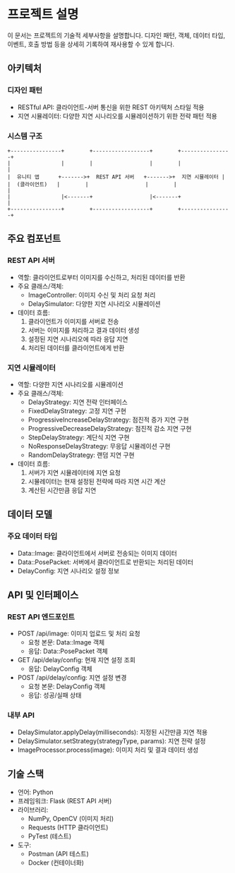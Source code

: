 # 프로젝트 설명

이 문서는 프로젝트의 기술적 세부사항을 설명합니다. 디자인 패턴, 객체, 데이터 타입, 이벤트, 호출 방법 등을 상세히 기록하여 재사용할 수 있게 합니다.

## 아키텍처

### 디자인 패턴

- RESTful API: 클라이언트-서버 통신을 위한 REST 아키텍처 스타일 적용
- 지연 시뮬레이터: 다양한 지연 시나리오를 시뮬레이션하기 위한 전략 패턴 적용

### 시스템 구조

```
+----------------+        +------------------+        +----------------+
|                |        |                  |        |                |
|  유니티 앱      +------->+  REST API 서버   +------->+  지연 시뮬레이터 |
|  (클라이언트)   |        |                  |        |                |
|                |<-------+                  |<-------+                |
+----------------+        +------------------+        +----------------+
```

## 주요 컴포넌트

### REST API 서버

- 역할: 클라이언트로부터 이미지를 수신하고, 처리된 데이터를 반환
- 주요 클래스/객체: 
  - ImageController: 이미지 수신 및 처리 요청 처리
  - DelaySimulator: 다양한 지연 시나리오 시뮬레이션
- 데이터 흐름: 
  1. 클라이언트가 이미지를 서버로 전송
  2. 서버는 이미지를 처리하고 결과 데이터 생성
  3. 설정된 지연 시나리오에 따라 응답 지연
  4. 처리된 데이터를 클라이언트에게 반환

### 지연 시뮬레이터

- 역할: 다양한 지연 시나리오를 시뮬레이션
- 주요 클래스/객체:
  - DelayStrategy: 지연 전략 인터페이스
  - FixedDelayStrategy: 고정 지연 구현
  - ProgressiveIncreaseDelayStrategy: 점진적 증가 지연 구현
  - ProgressiveDecreaseDelayStrategy: 점진적 감소 지연 구현
  - StepDelayStrategy: 계단식 지연 구현
  - NoResponseDelayStrategy: 무응답 시뮬레이션 구현
  - RandomDelayStrategy: 랜덤 지연 구현
- 데이터 흐름:
  1. 서버가 지연 시뮬레이터에 지연 요청
  2. 시뮬레이터는 현재 설정된 전략에 따라 지연 시간 계산
  3. 계산된 시간만큼 응답 지연

## 데이터 모델

### 주요 데이터 타입

- Data::Image: 클라이언트에서 서버로 전송되는 이미지 데이터
- Data::PosePacket: 서버에서 클라이언트로 반환되는 처리된 데이터
- DelayConfig: 지연 시나리오 설정 정보

## API 및 인터페이스

### REST API 엔드포인트

- POST /api/image: 이미지 업로드 및 처리 요청
  - 요청 본문: Data::Image 객체
  - 응답: Data::PosePacket 객체
- GET /api/delay/config: 현재 지연 설정 조회
  - 응답: DelayConfig 객체
- POST /api/delay/config: 지연 설정 변경
  - 요청 본문: DelayConfig 객체
  - 응답: 성공/실패 상태

### 내부 API

- DelaySimulator.applyDelay(milliseconds): 지정된 시간만큼 지연 적용
- DelaySimulator.setStrategy(strategyType, params): 지연 전략 설정
- ImageProcessor.process(image): 이미지 처리 및 결과 데이터 생성

## 기술 스택

- 언어: Python
- 프레임워크: Flask (REST API 서버)
- 라이브러리: 
  - NumPy, OpenCV (이미지 처리)
  - Requests (HTTP 클라이언트)
  - PyTest (테스트)
- 도구: 
  - Postman (API 테스트)
  - Docker (컨테이너화)
